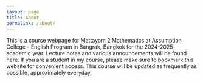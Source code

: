 ```yaml
---
layout: page
title: About
permalink: /about/
---
```


This is a course webpage for Mattayom 2 Mathematics at Assumption College - English Program in Bangrak, Bangkok for the 2024-2025 academic year.
Lecture notes and various announcements will be found here.
If you are a student in my course, please make sure to bookmark this website for convenient access.
This course will be updated as frequently as possible, approximately everyday.
